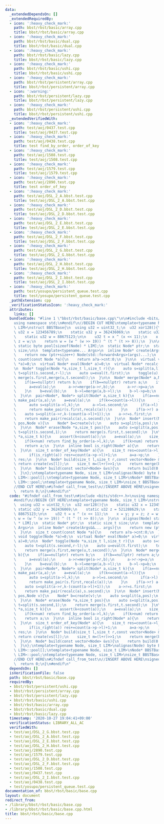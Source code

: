 ```yaml
---
data:
  _extendedDependsOn: []
  _extendedRequiredBy:
  - icon: ':heavy_check_mark:'
    path: bbst/rbst/basic/array.cpp
    title: bbst/rbst/basic/array.cpp
  - icon: ':heavy_check_mark:'
    path: bbst/rbst/basic/dual.cpp
    title: bbst/rbst/basic/dual.cpp
  - icon: ':heavy_check_mark:'
    path: bbst/rbst/basic/lazy.cpp
    title: bbst/rbst/basic/lazy.cpp
  - icon: ':heavy_check_mark:'
    path: bbst/rbst/basic/ushi.cpp
    title: bbst/rbst/basic/ushi.cpp
  - icon: ':heavy_check_mark:'
    path: bbst/rbst/persistent/array.cpp
    title: bbst/rbst/persistent/array.cpp
  - icon: ':warning:'
    path: bbst/rbst/persistent/lazy.cpp
    title: bbst/rbst/persistent/lazy.cpp
  - icon: ':heavy_check_mark:'
    path: bbst/rbst/persistent/ushi.cpp
    title: bbst/rbst/persistent/ushi.cpp
  _extendedVerifiedWith:
  - icon: ':heavy_check_mark:'
    path: test/aoj/0437.test.cpp
    title: test/aoj/0437.test.cpp
  - icon: ':heavy_check_mark:'
    path: test/aoj/0438.test.cpp
    title: test find_by_order, order_of_key
  - icon: ':heavy_check_mark:'
    path: test/aoj/1508.test.cpp
    title: test/aoj/1508.test.cpp
  - icon: ':heavy_check_mark:'
    path: test/aoj/1579.test.cpp
    title: test/aoj/1579.test.cpp
  - icon: ':heavy_check_mark:'
    path: test/aoj/2890.test.cpp
    title: test order_of_key
  - icon: ':heavy_check_mark:'
    path: test/aoj/DSL_2_A.bbst.test.cpp
    title: test/aoj/DSL_2_A.bbst.test.cpp
  - icon: ':heavy_check_mark:'
    path: test/aoj/DSL_2_D.bbst.test.cpp
    title: test/aoj/DSL_2_D.bbst.test.cpp
  - icon: ':heavy_check_mark:'
    path: test/aoj/DSL_2_E.bbst.test.cpp
    title: test/aoj/DSL_2_E.bbst.test.cpp
  - icon: ':heavy_check_mark:'
    path: test/aoj/DSL_2_F.bbst.test.cpp
    title: test/aoj/DSL_2_F.bbst.test.cpp
  - icon: ':heavy_check_mark:'
    path: test/aoj/DSL_2_G.bbst.test.cpp
    title: test/aoj/DSL_2_G.bbst.test.cpp
  - icon: ':heavy_check_mark:'
    path: test/aoj/DSL_2_H.bbst.test.cpp
    title: test/aoj/DSL_2_H.bbst.test.cpp
  - icon: ':heavy_check_mark:'
    path: test/aoj/DSL_2_I.bbst.test.cpp
    title: test/aoj/DSL_2_I.bbst.test.cpp
  - icon: ':heavy_check_mark:'
    path: test/yosupo/persistent_queue.test.cpp
    title: test/yosupo/persistent_queue.test.cpp
  _pathExtension: cpp
  _verificationStatusIcon: ':heavy_check_mark:'
  attributes:
    links: []
  bundledCode: "#line 1 \"bbst/rbst/basic/base.cpp\"\n\n#include <bits/stdc++.h>\n\
    using namespace std;\n#endif\n//BEGIN CUT HERE\ntemplate<typename Node, size_t\
    \ LIM>\nstruct BBSTBase{\n  using u32 = uint32_t;\n  u32 xor128(){\n    static\
    \ u32 x = 123456789;\n    static u32 y = 362436069;\n    static u32 z = 521288629;\n\
    \    static u32 w = 88675123;\n\n    u32 t = x ^ (x << 11);\n    x = y; y = z;\
    \ z = w;\n    return w = (w ^ (w >> 19)) ^ (t ^ (t >> 8));\n  }\n\n  alignas(Node)\
    \ static byte pool[sizeof(Node) * LIM];\n  static Node* ptr;\n  static size_t\
    \ size;\n\n  template<typename... Args>\n  inline Node* create(Args&&... args){\n\
    \    return new (ptr+size++) Node(std::forward<Args>(args)...);\n  }\n\n  size_t\
    \ count(const Node *a){\n    return a?a->cnt:0;\n  }\n\n  virtual void toggle(Node\
    \ *a)=0;\n  virtual Node* eval(Node* a)=0;\n  virtual Node* recalc(Node* a)=0;\n\
    \n  Node* toggle(Node *a,size_t l,size_t r){\n    auto s=split(a,l);\n    auto\
    \ t=split(s.second,r-l);\n    auto u=eval(t.first);\n    toggle(u);\n    return\
    \ merge(s.first,merge(u,t.second));\n  }\n\n  Node* merge(Node* a,Node* b){\n\
    \    if(a==nullptr) return b;\n    if(b==nullptr) return a;\n    if(xor128()%(count(a)+count(b))<count(a)){\n\
    \      a=eval(a);\n      a->r=merge(a->r,b);\n      a->r->p=a;\n      return recalc(a);\n\
    \    }\n    b=eval(b);\n    b->l=merge(a,b->l);\n    b->l->p=b;\n    return recalc(b);\n\
    \  }\n\n  pair<Node*, Node*> split(Node* a,size_t k){\n    if(a==nullptr) return\
    \ make_pair(a,a);\n    a=eval(a);\n    if(k<=count(a->l)){\n      if(a->l) a->l->p=nullptr;\n\
    \      auto s=split(a->l,k);\n      a->l=s.second;\n      if(a->l) a->l->p=a;\n\
    \      return make_pair(s.first,recalc(a));\n    }\n    if(a->r) a->r->p=nullptr;\n\
    \    auto s=split(a->r,k-(count(a->l)+1));\n    a->r=s.first;\n    if(a->r) a->r->p=a;\n\
    \    return make_pair(recalc(a),s.second);\n  }\n\n  Node* insert(Node *a,size_t\
    \ pos,Node v){\n    Node* b=create(v);\n    auto s=split(a,pos);\n    return merge(merge(s.first,b),s.second);\n\
    \  }\n\n  Node* erase(Node *a,size_t pos){\n    auto s=split(a,pos);\n    auto\
    \ t=split(s.second,1);\n    return merge(s.first,t.second);\n  }\n\n  Node* find_by_order(Node\
    \ *a,size_t k){\n    assert(k<count(a));\n    a=eval(a);\n    size_t num=count(a->l);\n\
    \    if(k<num) return find_by_order(a->l,k);\n    if(k>num) return find_by_order(a->r,k-(num+1));\n\
    \    return a;\n  }\n\n  inline bool is_right(Node* a){\n    return a->p and a->p->r==a;\n\
    \  }\n\n  size_t order_of_key(Node* a){\n    size_t res=count(a->l);\n    while(a){\n\
    \      if(is_right(a)) res+=count(a->p->l)+1;\n      a=a->p;\n    }\n    return\
    \ res;\n  }\n\n  Node* build(size_t l,size_t r,const vector<Node> &vs){\n    if(l+1==r)\
    \ return create(vs[l]);\n    size_t m=(l+r)>>1;\n    return merge(build(l,m,vs),build(m,r,vs));\n\
    \  }\n\n  Node* build(const vector<Node> &vs){\n    return build(0,vs.size(),vs);\n\
    \  }\n};\ntemplate<typename Node, size_t LIM>\nalignas(Node) byte BBSTBase<Node,\
    \ LIM>::pool[];\ntemplate<typename Node, size_t LIM>\nNode* BBSTBase<Node, LIM>::ptr=(Node*)BBSTBase<Node,\
    \ LIM>::pool;\ntemplate<typename Node, size_t LIM>\nsize_t BBSTBase<Node, LIM>::size=0;\n\
    //END CUT HERE\n#ifndef call_from_test\n//INSERT ABOVE HERE\nsigned main(){\n\
    \  return 0;\n}\n#endif\n"
  code: "#ifndef call_from_test\n#include <bits/stdc++.h>\nusing namespace std;\n\
    #endif\n//BEGIN CUT HERE\ntemplate<typename Node, size_t LIM>\nstruct BBSTBase{\n\
    \  using u32 = uint32_t;\n  u32 xor128(){\n    static u32 x = 123456789;\n   \
    \ static u32 y = 362436069;\n    static u32 z = 521288629;\n    static u32 w =\
    \ 88675123;\n\n    u32 t = x ^ (x << 11);\n    x = y; y = z; z = w;\n    return\
    \ w = (w ^ (w >> 19)) ^ (t ^ (t >> 8));\n  }\n\n  alignas(Node) static byte pool[sizeof(Node)\
    \ * LIM];\n  static Node* ptr;\n  static size_t size;\n\n  template<typename...\
    \ Args>\n  inline Node* create(Args&&... args){\n    return new (ptr+size++) Node(std::forward<Args>(args)...);\n\
    \  }\n\n  size_t count(const Node *a){\n    return a?a->cnt:0;\n  }\n\n  virtual\
    \ void toggle(Node *a)=0;\n  virtual Node* eval(Node* a)=0;\n  virtual Node* recalc(Node*\
    \ a)=0;\n\n  Node* toggle(Node *a,size_t l,size_t r){\n    auto s=split(a,l);\n\
    \    auto t=split(s.second,r-l);\n    auto u=eval(t.first);\n    toggle(u);\n\
    \    return merge(s.first,merge(u,t.second));\n  }\n\n  Node* merge(Node* a,Node*\
    \ b){\n    if(a==nullptr) return b;\n    if(b==nullptr) return a;\n    if(xor128()%(count(a)+count(b))<count(a)){\n\
    \      a=eval(a);\n      a->r=merge(a->r,b);\n      a->r->p=a;\n      return recalc(a);\n\
    \    }\n    b=eval(b);\n    b->l=merge(a,b->l);\n    b->l->p=b;\n    return recalc(b);\n\
    \  }\n\n  pair<Node*, Node*> split(Node* a,size_t k){\n    if(a==nullptr) return\
    \ make_pair(a,a);\n    a=eval(a);\n    if(k<=count(a->l)){\n      if(a->l) a->l->p=nullptr;\n\
    \      auto s=split(a->l,k);\n      a->l=s.second;\n      if(a->l) a->l->p=a;\n\
    \      return make_pair(s.first,recalc(a));\n    }\n    if(a->r) a->r->p=nullptr;\n\
    \    auto s=split(a->r,k-(count(a->l)+1));\n    a->r=s.first;\n    if(a->r) a->r->p=a;\n\
    \    return make_pair(recalc(a),s.second);\n  }\n\n  Node* insert(Node *a,size_t\
    \ pos,Node v){\n    Node* b=create(v);\n    auto s=split(a,pos);\n    return merge(merge(s.first,b),s.second);\n\
    \  }\n\n  Node* erase(Node *a,size_t pos){\n    auto s=split(a,pos);\n    auto\
    \ t=split(s.second,1);\n    return merge(s.first,t.second);\n  }\n\n  Node* find_by_order(Node\
    \ *a,size_t k){\n    assert(k<count(a));\n    a=eval(a);\n    size_t num=count(a->l);\n\
    \    if(k<num) return find_by_order(a->l,k);\n    if(k>num) return find_by_order(a->r,k-(num+1));\n\
    \    return a;\n  }\n\n  inline bool is_right(Node* a){\n    return a->p and a->p->r==a;\n\
    \  }\n\n  size_t order_of_key(Node* a){\n    size_t res=count(a->l);\n    while(a){\n\
    \      if(is_right(a)) res+=count(a->p->l)+1;\n      a=a->p;\n    }\n    return\
    \ res;\n  }\n\n  Node* build(size_t l,size_t r,const vector<Node> &vs){\n    if(l+1==r)\
    \ return create(vs[l]);\n    size_t m=(l+r)>>1;\n    return merge(build(l,m,vs),build(m,r,vs));\n\
    \  }\n\n  Node* build(const vector<Node> &vs){\n    return build(0,vs.size(),vs);\n\
    \  }\n};\ntemplate<typename Node, size_t LIM>\nalignas(Node) byte BBSTBase<Node,\
    \ LIM>::pool[];\ntemplate<typename Node, size_t LIM>\nNode* BBSTBase<Node, LIM>::ptr=(Node*)BBSTBase<Node,\
    \ LIM>::pool;\ntemplate<typename Node, size_t LIM>\nsize_t BBSTBase<Node, LIM>::size=0;\n\
    //END CUT HERE\n#ifndef call_from_test\n//INSERT ABOVE HERE\nsigned main(){\n\
    \  return 0;\n}\n#endif\n"
  dependsOn: []
  isVerificationFile: false
  path: bbst/rbst/basic/base.cpp
  requiredBy:
  - bbst/rbst/persistent/ushi.cpp
  - bbst/rbst/persistent/array.cpp
  - bbst/rbst/persistent/lazy.cpp
  - bbst/rbst/basic/ushi.cpp
  - bbst/rbst/basic/array.cpp
  - bbst/rbst/basic/dual.cpp
  - bbst/rbst/basic/lazy.cpp
  timestamp: '2020-10-27 19:04:41+09:00'
  verificationStatus: LIBRARY_ALL_AC
  verifiedWith:
  - test/aoj/DSL_2_G.bbst.test.cpp
  - test/aoj/DSL_2_A.bbst.test.cpp
  - test/aoj/DSL_2_E.bbst.test.cpp
  - test/aoj/DSL_2_H.bbst.test.cpp
  - test/aoj/2890.test.cpp
  - test/aoj/1579.test.cpp
  - test/aoj/DSL_2_D.bbst.test.cpp
  - test/aoj/DSL_2_F.bbst.test.cpp
  - test/aoj/1508.test.cpp
  - test/aoj/0437.test.cpp
  - test/aoj/DSL_2_I.bbst.test.cpp
  - test/aoj/0438.test.cpp
  - test/yosupo/persistent_queue.test.cpp
documentation_of: bbst/rbst/basic/base.cpp
layout: document
redirect_from:
- /library/bbst/rbst/basic/base.cpp
- /library/bbst/rbst/basic/base.cpp.html
title: bbst/rbst/basic/base.cpp
---
```

